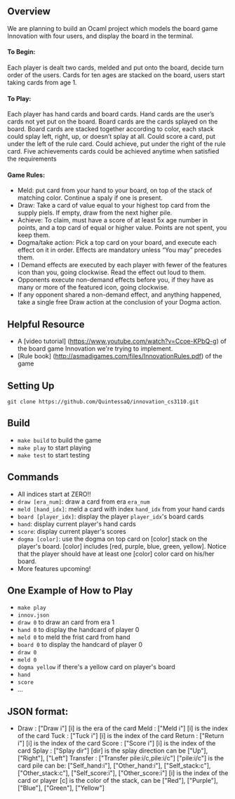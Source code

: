 ## Overview
We are planning to build an Ocaml project which models the board game Innovation with four users, and display the board in the terminal.

#### To Begin:

Each player is dealt two cards, melded and put onto the board, decide turn order of the users.
Cards for ten ages are stacked on the board, users start taking cards from age 1.

#### To Play:

Each player has hand cards and board cards.
Hand cards are the user’s cards not yet put on the board.
Board cards are the cards splayed on the board.
Board cards are stacked together according to color, each stack could splay left, right, up, or doesn’t splay at all.
Could score a card, put under the left of the rule card.
Could achieve, put under the right of the rule card.
Five achievements cards could be achieved anytime when satisfied the requirements

#### Game Rules:

* Meld: put card from your hand to your board, on top of the stack of matching color. Continue a spaly if one is present.
* Draw: Take a card of value equal to your highest top card from the supply piels. If empty, draw from the next higher pile.
* Achieve: To claim, must have a score of at least 5x age number in points, and a top card of equal or higher value. Points are not spent, you keep them.
* Dogma/take action: Pick a top card on your board, and execute each effect on it in order. Effects are mandatory unless “You may” precedes them.
* I Demand effects are executed by each player with fewer of the features icon than you, going clockwise. Read the effect out loud to them.
* Opponents execute non-demand effects before you, if they have as many or more of the featured icon, going clockwise.
* If any opponent shared a non-demand effect, and anything happened, take a single free Draw action at the conclusion of your Dogma action.

## Helpful Resource

* A [video tutorial] (https://www.youtube.com/watch?v=Ccoe-KPbQ-g) of the board game Innovation we're trying to implement. 
* [Rule book] (http://asmadigames.com/files/InnovationRules.pdf) of the game

## Setting Up
`git clone https://github.com/QuintessaQ/innovation_cs3110.git`

## Build
* `make build` to build the game
* `make play` to start playing
* `make test` to start testing

## Commands
* All indices start at ZERO!!
* `draw [era_num]`: draw a card from era `era_num`
* `meld [hand_idx]`: meld a card with index `hand_idx` from your hand cards
* `board [player_idx]`: display the player `player_idx`'s board cards
* `hand`: display current player's hand cards
* `score`: display current player's scores
* `dogma [color]`: use the dogma on top card on [color] stack on the player's board. [color] includes [red, purple, blue, green, yellow]. Notice that the player should have at least one [color] color card on his/her board.
* More features upcoming!

## One Example of How to Play
* `make play`
* `innov.json`
* `draw 0` to draw an card from era 1
* `hand 0` to display the handcard of player 0
* `meld 0` to meld the frist card from hand
* `board 0` to display the handcard of player 0
* `draw 0`
* `meld 0`
* `dogma yellow` if there's a yellow card on player's board
* `hand`
* `score`
* ...

## JSON format:
*  Draw : ["Draw i"] [i] is the era of the card
    Meld : ["Meld i"] [i] is the index of the card
    Tuck : ["Tuck i"] [i] is the index of the card
    Return : ["Return i"] [i] is the index of the card
    Score : ["Score i"] [i] is the index of the card
    Splay : ["Splay dir"] [dir] is the splay direction can be ["Up"], ["Right"], ["Left"]
    Transfer : ["Transfer pile:i/c,pile:i/c"]
            ["pile:i/c"] is the card pile can be:
            ["Self_hand:i"], ["Other_hand:i"], ["Self_stack:c"], ["Other_stack:c"], ["Self_score:i"], ["Other_score:i"]
            [i] is the index of the card or player
            [c] is the color of the stack, can be ["Red"], ["Purple"], ["Blue"], ["Green"], ["Yellow"]

